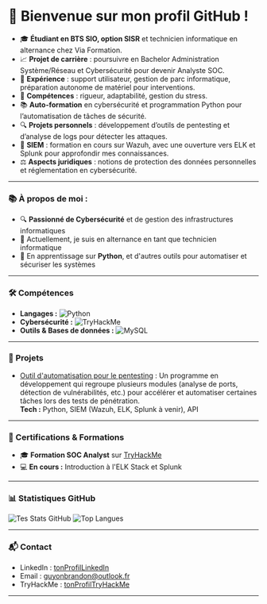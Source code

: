 # 👋 Bienvenue sur mon profil GitHub !

- 🎓 **Étudiant en BTS SIO, option SISR** et technicien informatique en alternance chez Via Formation.
- 📈 **Projet de carrière** : poursuivre en Bachelor Administration Système/Réseau et Cybersécurité pour devenir Analyste SOC.
- 💼 **Expérience** : support utilisateur, gestion de parc informatique, préparation autonome de matériel pour interventions.
- 🔧 **Compétences** : rigueur, adaptabilité, gestion du stress.
- 📚 **Auto-formation** en cybersécurité et programmation Python pour l’automatisation de tâches de sécurité.
- 🔍 **Projets personnels** : développement d’outils de pentesting et d’analyse de logs pour détecter les attaques.
- 🔐 **SIEM** : formation en cours sur Wazuh, avec une ouverture vers ELK et Splunk pour approfondir mes connaissances.
- ⚖️ **Aspects juridiques** : notions de protection des données personnelles et réglementation en cybersécurité.

---

### 📚 À propos de moi :
- 🔍 **Passionné de Cybersécurité** et de gestion des infrastructures informatiques
- 🌱 Actuellement, je suis en alternance en tant que technicien informatique
- 🤖 En apprentissage sur **Python**, et d'autres outils pour automatiser et sécuriser les systèmes

---

### 🛠 Compétences
- **Langages :** ![Python](https://img.shields.io/badge/Python-3776AB?style=for-the-badge&logo=python&logoColor=white)
- **Cybersécurité :** ![TryHackMe](https://img.shields.io/badge/TryHackMe-212C42?style=for-the-badge&logo=tryhackme&logoColor=white)
- **Outils & Bases de données :** ![MySQL](https://img.shields.io/badge/MySQL-4479A1?style=for-the-badge&logo=mysql&logoColor=white)

---

### 📂 Projets
- [Outil d'automatisation pour le pentesting](https://github.com/tonRepo/OutilPentesting) : Un programme en développement qui regroupe plusieurs modules (analyse de ports, détection de vulnérabilités, etc.) pour accélérer et automatiser certaines tâches lors des tests de pénétration.  
  **Tech :** Python, SIEM (Wazuh, ELK, Splunk à venir), API


---

### 📜 Certifications & Formations
- 🎓 **Formation SOC Analyst** sur [TryHackMe](https://tryhackme.com)  
- 💻 **En cours :** Introduction à l'ELK Stack et Splunk

---

### 📊 Statistiques GitHub
![Tes Stats GitHub](https://github-readme-stats.vercel.app/api?username=Nirkrolm72650&show_icons=true&theme=radical)
![Top Langues](https://github-readme-stats.vercel.app/api/top-langs/?username=Nirkrolm72650&layout=compact&theme=radical)

---

### 📬 Contact
- LinkedIn : [tonProfilLinkedIn](https://linkedin.com/in/brandonguyon)
- Email : [guyonbrandon@outlook.fr](mailto:guyonbrandon@outlook.fr)
- TryHackMe : [tonProfilTryHackMe](https://tryhackme.com/p/Nirkrolml)

---
